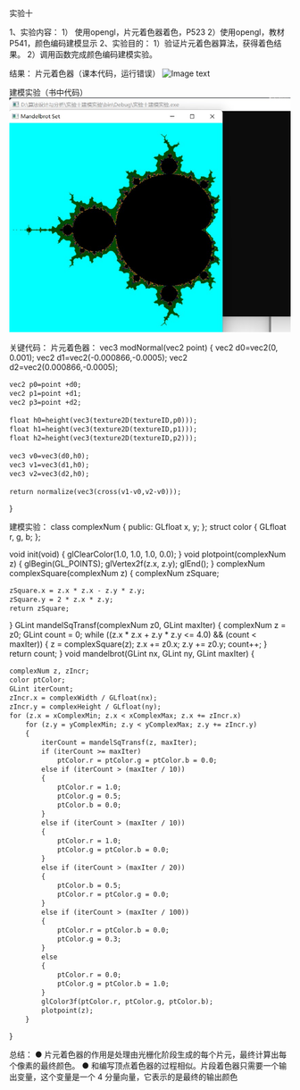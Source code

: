 实验十

1、实验内容：
1） 使用opengl，片元着色器着色，P523
2）使用opengl，教材P541，颜色编码建模显示
2、实验目的：
1）验证片元着色器算法，获得着色结果。 
2）调用函数完成颜色编码建模实验。

结果：
片元着色器（课本代码，运行错误）
![Image text]([https://github.com/Bagery001/-/blob/main/%E6%9D%8E%E6%9E%97%E8%94%93-20201050336/work10/%E5%AE%9E%E9%AA%8C10-2%E5%BB%BA%E6%A8%A1%E5%AE%9E%E9%AA%8C.jpg](https://github.com/Bagery001/-/blob/main/%E6%9D%8E%E6%9E%97%E8%94%93-20201050336/work10/%E5%AE%9E%E9%AA%8C10-1%E7%89%87%E5%85%83%E7%9D%80%E8%89%B2%E5%99%A8%E7%9D%80%E8%89%B2%E9%94%99%E8%AF%AF%E8%BF%90%E8%A1%8C.jpg))

建模实验（书中代码）
![Image text](https://github.com/Bagery001/-/blob/main/%E6%9D%8E%E6%9E%97%E8%94%93-20201050336/work10/%E5%AE%9E%E9%AA%8C10-2%E5%BB%BA%E6%A8%A1%E5%AE%9E%E9%AA%8C.jpg)

关键代码：
片元着色器：
vec3 modNormal(vec2 point)
{
    vec2 d0=vec2(0, 0.001);
    vec2 d1=vec2(-0.000866,-0.0005);
    vec2 d2=vec2(0.000866,-0.0005);

    vec2 p0=point +d0;
    vec2 p1=point +d1;
    vec2 p3=point +d2;

    float h0=height(vec3(texture2D(textureID,p0)));
    float h1=height(vec3(texture2D(textureID,p1)));
    float h2=height(vec3(texture2D(textureID,p2)));

    vec3 v0=vec3(d0,h0);
    vec3 v1=vec3(d1,h0);
    vec3 v2=vec3(d2,h0);

    return normalize(vec3(cross(v1-v0,v2-v0)));
}

建模实验：
class complexNum
{
public:
    GLfloat x, y;
};
struct color
{
    GLfloat r, g, b;
};

void init(void)
{
    glClearColor(1.0, 1.0, 1.0, 0.0);
}
void plotpoint(complexNum z)
{
    glBegin(GL_POINTS);
    glVertex2f(z.x, z.y);
    glEnd();
}
complexNum complexSquare(complexNum z)
{
    complexNum zSquare;

    zSquare.x = z.x * z.x - z.y * z.y;
    zSquare.y = 2 * z.x * z.y;
    return zSquare;
}
GLint mandelSqTransf(complexNum z0, GLint maxIter)
{
    complexNum z = z0;
    GLint count = 0;
    while ((z.x * z.x + z.y * z.y <= 4.0) && (count < maxIter))
    {
        z = complexSquare(z);
        z.x += z0.x;
        z.y += z0.y;
        count++;
    }
    return count;
}
void mandelbrot(GLint nx, GLint ny, GLint maxIter)
{

    complexNum z, zIncr;
    color ptColor;
    GLint iterCount;
    zIncr.x = complexWidth / GLfloat(nx);
    zIncr.y = complexHeight / GLfloat(ny);
    for (z.x = xComplexMin; z.x < xComplexMax; z.x += zIncr.x)
        for (z.y = yComplexMin; z.y < yComplexMax; z.y += zIncr.y)
        {
            iterCount = mandelSqTransf(z, maxIter);
            if (iterCount >= maxIter)
                ptColor.r = ptColor.g = ptColor.b = 0.0;
            else if (iterCount > (maxIter / 10))
            {
                ptColor.r = 1.0;
                ptColor.g = 0.5;
                ptColor.b = 0.0;
            }
            else if (iterCount > (maxIter / 10))
            {
                ptColor.r = 1.0;
                ptColor.g = ptColor.b = 0.0;
            }
            else if (iterCount > (maxIter / 20))
            {
                ptColor.b = 0.5;
                ptColor.r = ptColor.g = 0.0;
            }
            else if (iterCount > (maxIter / 100))
            {
                ptColor.r = ptColor.b = 0.0;
                ptColor.g = 0.3;
            }
            else
            {
                ptColor.r = 0.0;
                ptColor.g = ptColor.b = 1.0;
            }
            glColor3f(ptColor.r, ptColor.g, ptColor.b);
            plotpoint(z);
        }
}

总结：
● 片元着色器的作用是处理由光栅化阶段生成的每个片元，最终计算出每个像素的最终颜色。
● 和编写顶点着色器的过程相似。片段着色器只需要一个输出变量，这个变量是一个 4 分量向量，它表示的是最终的输出颜色
